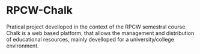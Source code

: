 # RPCW-Chalk
Pratical project develloped in the context of the RPCW semestral course. Chalk is a web based platform, that allows the management and distribution of educational resources, mainly develloped for a university/college environment.
